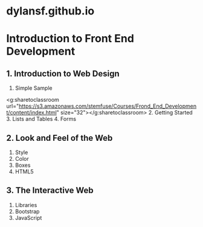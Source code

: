 # dylansf.github.io

# Introduction to Front End Development

## 1. Introduction to Web Design

1. Simple Sample
<script src="https://apis.google.com/js/platform.js" async defer></script>
  <g:sharetoclassroom url="https://s3.amazonaws.com/stemfuse/Courses/Frond_End_Development/content/index.html" size="32"></g:sharetoclassroom>
2. Getting Started
3. Lists and Tables
4. Forms

## 2. Look and Feel of the Web

1. Style
2. Color
3. Boxes
4. HTML5

## 3. The Interactive Web

1. Libraries
2. Bootstrap
3. JavaScript